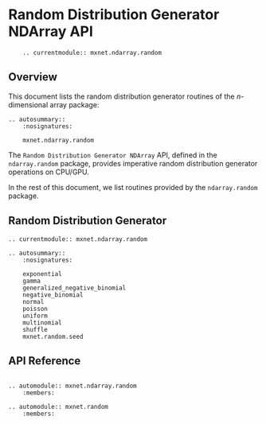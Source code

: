 # Random Distribution Generator NDArray API

```eval_rst
    .. currentmodule:: mxnet.ndarray.random
```

## Overview

This document lists the random distribution generator routines of the *n*-dimensional array package:

```eval_rst
.. autosummary::
    :nosignatures:

    mxnet.ndarray.random
```

The `Random Distribution Generator NDArray` API, defined in the `ndarray.random` package, provides
imperative random distribution generator operations on CPU/GPU.

In the rest of this document, we list routines provided by the `ndarray.random` package.

## Random Distribution Generator

```eval_rst
.. currentmodule:: mxnet.ndarray.random

.. autosummary::
    :nosignatures:

    exponential
    gamma
    generalized_negative_binomial
    negative_binomial
    normal
    poisson
    uniform
	multinomial
	shuffle
    mxnet.random.seed
```

## API Reference

<script type="text/javascript" src='../../../_static/js/auto_module_index.js'></script>

```eval_rst

.. automodule:: mxnet.ndarray.random
    :members:

.. automodule:: mxnet.random
    :members:

```

<script>auto_index("api-reference");</script>
